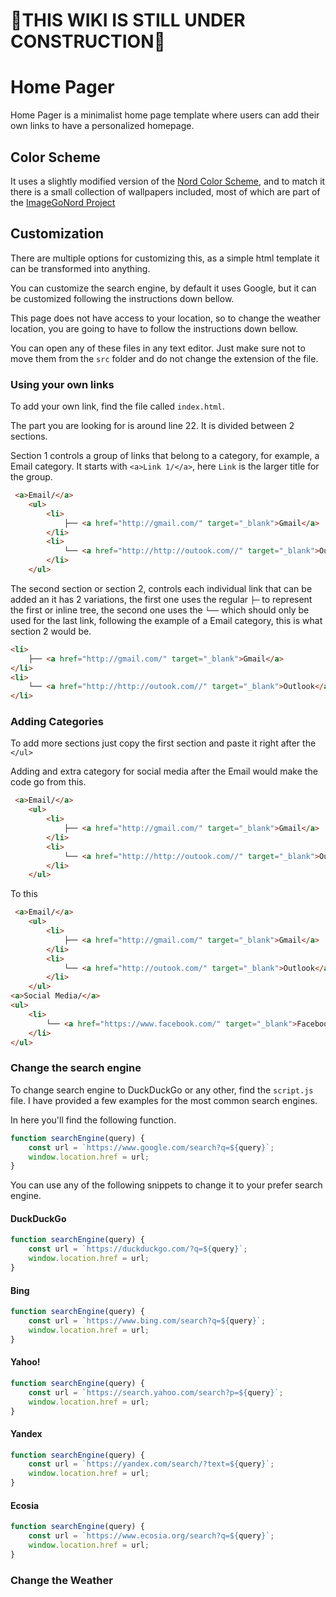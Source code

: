 # 🚧THIS WIKI IS STILL UNDER CONSTRUCTION🚧

# Home Pager
Home Pager is a minimalist home page template where users can add their own links to have a personalized homepage.

## Color Scheme
It uses a slightly modified version of the [Nord Color Scheme](https://www.nordtheme.com/), and to match it there is a small collection of wallpapers included, most of which are part of the [ImageGoNord Project](https://ign.schrodinger-hat.it/) 

## Customization
There are multiple options for customizing this, as a simple html template it can be transformed into anything.

You can customize the search engine, by default it uses Google, but it can be customized following the instructions down bellow.

This page does not have access to your location, so to change the weather location, you are going to have to follow the instructions down bellow.

You can open any of these files in any text editor. Just make sure not to move them from the `src` folder and do not change the extension of the file.

### Using your own links
To add your own link, find the file called `index.html`.

The part you are looking for is around line 22. It is divided between 2 sections.

Section 1 controls a group of links that belong to a category, for example, a Email category. It starts with `<a>Link 1/</a>`, here `Link` is the larger title for the group.

```html
 <a>Email/</a>
    <ul>
        <li>
            ├── <a href="http://gmail.com/" target="_blank">Gmail</a>
        </li>
        <li>
            └── <a href="http://http://outook.com//" target="_blank">Outlook</a>
        </li>
    </ul>
```

The second section or section 2, controls each individual link that can be added an it has 2 variations, the first one uses the regular `├─` to represent the first or inline tree, the second one uses the `└──` which should only be used for the last link, following the example of a Email category, this is what section 2 would be.

```html
<li>
    ├── <a href="http://gmail.com/" target="_blank">Gmail</a>
</li>
<li>
    └── <a href="http://http://outook.com//" target="_blank">Outlook</a>
</li>
```

### Adding Categories
To add more sections just copy the first section and paste it right after the `</ul>`

Adding and extra category for social media after the Email would make the code go from this.

```html
 <a>Email/</a>
    <ul>
        <li>
            ├── <a href="http://gmail.com/" target="_blank">Gmail</a>
        </li>
        <li>
            └── <a href="http://http://outook.com//" target="_blank">Outlook</a>
        </li>
    </ul>
```

To this

```html
 <a>Email/</a>
    <ul>
        <li>
            ├── <a href="http://gmail.com/" target="_blank">Gmail</a>
        </li>
        <li>
            └── <a href="http://outook.com/" target="_blank">Outlook</a>
        </li>
    </ul>
<a>Social Media/</a>
<ul>
    <li>
        └── <a href="https://www.facebook.com/" target="_blank">Facebook</a>
    </li>
</ul>
```
### Change the search engine
To change search engine to DuckDuckGo or any other, find the `script.js` file. I have provided a few examples for the most common search engines.

In here you'll find the following function.

```javascript
function searchEngine(query) {
    const url = `https://www.google.com/search?q=${query}`;
    window.location.href = url;
}
```
You can use any of the following snippets to change it to your prefer search engine.

#### DuckDuckGo
```javascript
function searchEngine(query) {
    const url = `https://duckduckgo.com/?q=${query}`;
    window.location.href = url;
}
```

#### Bing
```javascript
function searchEngine(query) {
    const url = `https://www.bing.com/search?q=${query}`;
    window.location.href = url;
}
```

#### Yahoo!
```javascript
function searchEngine(query) {
    const url = `https://search.yahoo.com/search?p=${query}`;
    window.location.href = url;
}
```

#### Yandex
```javascript
function searchEngine(query) {
    const url = `https://yandex.com/search/?text=${query}`; 
    window.location.href = url;
}
```

#### Ecosia
```javascript
function searchEngine(query) {
    const url = `https://www.ecosia.org/search?q=${query}`; 
    window.location.href = url;
}
```

### Change the Weather
